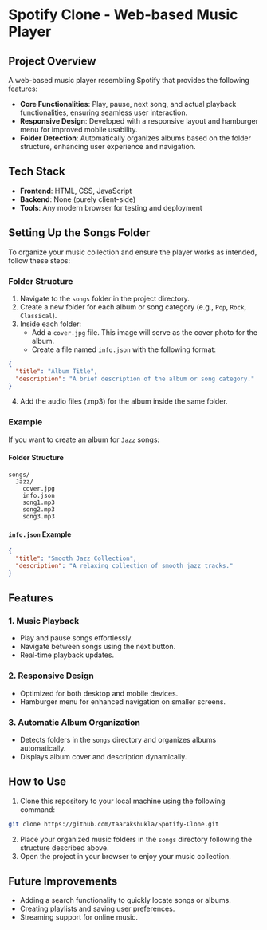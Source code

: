# Spotify Clone - Web-based Music Player

## Project Overview
A web-based music player resembling Spotify that provides the following features:

- **Core Functionalities**: Play, pause, next song, and actual playback functionalities, ensuring seamless user interaction.
- **Responsive Design**: Developed with a responsive layout and hamburger menu for improved mobile usability.
- **Folder Detection**: Automatically organizes albums based on the folder structure, enhancing user experience and navigation.



## Tech Stack
- **Frontend**: HTML, CSS, JavaScript
- **Backend**: None (purely client-side)
- **Tools**: Any modern browser for testing and deployment

## Setting Up the Songs Folder

To organize your music collection and ensure the player works as intended, follow these steps:

### Folder Structure
1. Navigate to the `songs` folder in the project directory.
2. Create a new folder for each album or song category (e.g., `Pop`, `Rock`, `Classical`).
3. Inside each folder:
   - Add a `cover.jpg` file. This image will serve as the cover photo for the album.
   - Create a file named `info.json` with the following format:

```json
{
  "title": "Album Title",
  "description": "A brief description of the album or song category."
}
```

4. Add the audio files (.mp3) for the album inside the same folder.

### Example
If you want to create an album for `Jazz` songs:

#### Folder Structure
```
songs/
  Jazz/
    cover.jpg
    info.json
    song1.mp3
    song2.mp3
    song3.mp3
```

#### `info.json` Example
```json
{
  "title": "Smooth Jazz Collection",
  "description": "A relaxing collection of smooth jazz tracks."
}
```



## Features

### 1. Music Playback
- Play and pause songs effortlessly.
- Navigate between songs using the next button.
- Real-time playback updates.

### 2. Responsive Design
- Optimized for both desktop and mobile devices.
- Hamburger menu for enhanced navigation on smaller screens.

### 3. Automatic Album Organization
- Detects folders in the `songs` directory and organizes albums automatically.
- Displays album cover and description dynamically.


## How to Use
1. Clone this repository to your local machine using the following command:

```bash
git clone https://github.com/taarakshukla/Spotify-Clone.git
```
2. Place your organized music folders in the `songs` directory following the structure described above.
3. Open the project in your browser to enjoy your music collection.


## Future Improvements
- Adding a search functionality to quickly locate songs or albums.
- Creating playlists and saving user preferences.
- Streaming support for online music.


